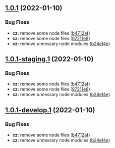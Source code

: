 ## [1.0.1](https://github.com/salindae25/ci-cd-pipeline-2/compare/v1.0.0...v1.0.1) (2022-01-10)


### Bug Fixes

* **cz:** remove some node files ([b4712af](https://github.com/salindae25/ci-cd-pipeline-2/commit/b4712afa12faf53c5e8d0b9eadc3e3225153ab67))
* **cz:** remove some node files   ([97211e8](https://github.com/salindae25/ci-cd-pipeline-2/commit/97211e883edb8397a41e8d183407497d6ff847fe))
* **cz:** remove unnessary node modules ([b24ef4e](https://github.com/salindae25/ci-cd-pipeline-2/commit/b24ef4e2f638b4929d82aacc33a8d7611ba469c2))

## [1.0.1-staging.1](https://github.com/salindae25/ci-cd-pipeline-2/compare/v1.0.0...v1.0.1-staging.1) (2022-01-10)


### Bug Fixes

* **cz:** remove some node files ([b4712af](https://github.com/salindae25/ci-cd-pipeline-2/commit/b4712afa12faf53c5e8d0b9eadc3e3225153ab67))
* **cz:** remove some node files   ([97211e8](https://github.com/salindae25/ci-cd-pipeline-2/commit/97211e883edb8397a41e8d183407497d6ff847fe))
* **cz:** remove unnessary node modules ([b24ef4e](https://github.com/salindae25/ci-cd-pipeline-2/commit/b24ef4e2f638b4929d82aacc33a8d7611ba469c2))

## [1.0.1-develop.1](https://github.com/salindae25/ci-cd-pipeline-2/compare/v1.0.0...v1.0.1-develop.1) (2022-01-10)


### Bug Fixes

* **cz:** remove some node files ([b4712af](https://github.com/salindae25/ci-cd-pipeline-2/commit/b4712afa12faf53c5e8d0b9eadc3e3225153ab67))
* **cz:** remove unnessary node modules ([b24ef4e](https://github.com/salindae25/ci-cd-pipeline-2/commit/b24ef4e2f638b4929d82aacc33a8d7611ba469c2))

